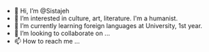 - 👋 Hi, I’m @Sistajeh
- 👀 I’m interested in culture, art, literature. I'm a humanist. 
- 🌱 I’m currently learning foreign languages at University, 1st year. 
- 💞️ I’m looking to collaborate on ...
- 📫 How to reach me ...

<!---
Sistajeh/Sistajeh is a ✨ special ✨ repository because its `README.md` (this file) appears on your GitHub profile.
You can click the Preview link to take a look at your changes.
--->
